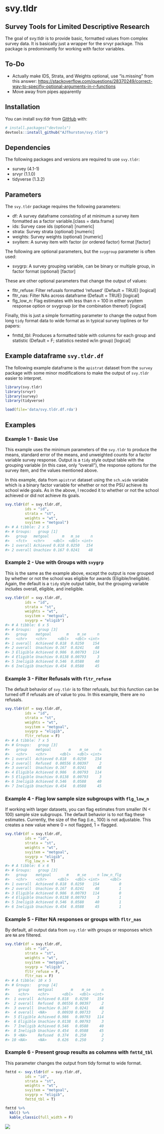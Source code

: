 
<!-- README.md is generated from README.Rmd. Please edit that file -->

# svy.tldr

## Survey Tools for Limited Descriptive Research

<!-- badges: start -->
<!-- badges: end -->

The goal of svy.tldr is to provide basic, formatted values from complex
survey data. It is basically just a wrapper for the srvyr package. This
package is predominantly for working with factor variables.

## To-Do

-   Actually make IDS, Strata, and Weights optional, use “is.missing”
    from this answer:
    <https://stackoverflow.com/questions/28370249/correct-way-to-specifiy-optional-arguments-in-r-functions>  
-   Move away from pipes apparently

## Installation

You can install svy.tldr from [GitHub](https://github.com/) with:

``` r
# install.packages("devtools")
devtools::install_github("AJThurston/svy.tldr")
```

## Dependencies

The following packages and versions are required to use `svy.tldr`:

-   survey (4.1-1)
-   srvyr (1.1.0)
-   tidyverse (1.3.2)

## Parameters

The `svy.tldr` package requires the following parameters:

-   df: A survey dataframe consisting of at minimum a survey item
    formatted as a factor variable.\[class = data.frame\]
-   ids: Survey case ids (optional) \[numeric\]
-   strata: Survey strata (optional) \[numeric\]
-   weights: Survey weights (optional) \[numeric\]
-   svyitem: A survey item with factor (or ordered factor) format
    \[factor\]

The following are optional parameters, but the `svygroup` parameter is
often used:

-   svygrp: A survey grouping variable, can be binary or multiple group,
    in factor format (optional) \[factor\]

These are other optional parameters that change the output of values:

-   fltr_refuse: Filter refusals formatted ‘refused’ (Default = TRUE)
    \[logical\]
-   fltr_nas: Filter NAs across dataframe (Default = TRUE) \[logical\]
-   flg_low_n: Flag estimates with less than n = 100 in either svyitem
    response option or svygroup (or the combination thereof) \[logical\]

Finally, this is just a simple formatting parameter to change the output
from long `tidy` format data to wide format as in typical survey
toplines or for papers:

-   fmttd_tbl: Produces a formatted table with columns for each group
    and statistic (Default = F; statistics nested w/in group)
    \[logical\]

## Example dataframe `svy.tldr.df`

The following example dataframe is the `apistrat` dataset from the
`survey` package with some minor modifications to make the output of
`svy.tldr` easier to interpret.

``` r
library(svy.tldr)
library(srvyr)
library(survey)
library(tidyverse)

load(file='data/svy.tldr.df.rda')
```

## Examples

### Example 1 - Basic Use

This example uses the minimum parameters of the `svy.tldr` to produce
the means, standard error of the means, and unweighted counts for a
factor variable survey response. Output is a `tidy` style output table
with the grouping variable (in this case, only “overall”), the response
options for the survey item, and the values mentioned above.

In this example, data from `apistrat` dataset using the `sch.wide`
variable which is a binary factor variable for whether or not the PSU
achieve its school wide goals. As in the above, I recoded it to whether
or not the school achieved or did not achieve its goals.

``` r
svy.tldr(df = svy.tldr.df,
         ids = "id",
         strata = "st",
         weights = "wt",
         svyitem = "metgoal")
#> # A tibble: 2 x 5
#> # Groups:   group [1]
#>   group   metgoal      m   m_se     n
#>   <fct>   <chr>    <dbl>  <dbl> <int>
#> 1 overall Achieved 0.818 0.0250   154
#> 2 overall Unachiev 0.167 0.0241    48
```

### Example 2 - Use with Groups with `svygrp`

This is the same as the example above, except the output is now grouped
by whether or not the school was eligible for awards
(Eligible/Ineligible). Again, the default is a `tidy` style output
table, but the grouping variable includes overall, eligible, and
ineligible.

``` r
svy.tldr(df = svy.tldr.df,
         ids = "id",
         strata = "st",
         weights = "wt",
         svyitem = "metgoal",
         svygrp = "eligib")
#> # A tibble: 6 x 5
#> # Groups:   group [3]
#>   group    metgoal       m    m_se     n
#>   <chr>    <chr>     <dbl>   <dbl> <int>
#> 1 overall  Achieved 0.818  0.0250    154
#> 2 overall  Unachiev 0.167  0.0241     48
#> 3 Eligible Achieved 0.986  0.00793   114
#> 4 Eligible Unachiev 0.0138 0.00793     3
#> 5 Ineligib Achieved 0.546  0.0588     40
#> 6 Ineligib Unachiev 0.454  0.0588     45
```

### Example 3 - Filter Refusals with `fltr_refuse`

The default behavior of `svy.tldr` is to filter refusals, but this
function can be turned off if refusals are of value to you. In this
example, there are no refusals.

``` r
svy.tldr(df = svy.tldr.df,
         ids = "id",
         strata = "st",
         weights = "wt",
         svyitem = "metgoal",
         svygrp = "eligib",
         fltr_refuse = F)
#> # A tibble: 7 x 5
#> # Groups:   group [3]
#>   group    metgoal        m    m_se     n
#>   <chr>    <chr>      <dbl>   <dbl> <int>
#> 1 overall  Achieved 0.818   0.0250    154
#> 2 overall  Refused  0.00556 0.00397     2
#> 3 overall  Unachiev 0.167   0.0241     48
#> 4 Eligible Achieved 0.986   0.00793   114
#> 5 Eligible Unachiev 0.0138  0.00793     3
#> 6 Ineligib Achieved 0.546   0.0588     40
#> 7 Ineligib Unachiev 0.454   0.0588     45
```

### Example 4 - Flag low sample size subgroups with `flg_low_n`

If working with larger datasets, you can flag estimates from smaller (N
\< 100) sample size subgroups. The default behavior is to not flag these
estimates. Currently, the size of the flag (i.e., 100) is not
adjustable. This creates a new value where 0 = not flagged, 1 = flagged.

``` r
svy.tldr(df = svy.tldr.df,
         ids = "id",
         strata = "st",
         weights = "wt",
         svyitem = "metgoal",
         svygrp = "eligib",
         flg_low_n = T)
#> # A tibble: 6 x 6
#> # Groups:   group [3]
#>   group    metgoal       m    m_se     n low_n_flg
#>   <chr>    <chr>     <dbl>   <dbl> <int>     <dbl>
#> 1 overall  Achieved 0.818  0.0250    154         0
#> 2 overall  Unachiev 0.167  0.0241     48         1
#> 3 Eligible Achieved 0.986  0.00793   114         0
#> 4 Eligible Unachiev 0.0138 0.00793     3         1
#> 5 Ineligib Achieved 0.546  0.0588     40         1
#> 6 Ineligib Unachiev 0.454  0.0588     45         1
```

### Example 5 - Filter NA responses or groups with `fltr_nas`

By default, all output data from `svy.tldr` with groups or responses
which are `NA` are filtered.

``` r
svy.tldr(df = svy.tldr.df,
         ids = "id",
         strata = "st",
         weights = "wt",
         svyitem = "metgoal",
         svygrp = "eligib",
         fltr_refuse = F,
         fltr_nas = F)
#> # A tibble: 10 x 5
#> # Groups:   group [4]
#>    group    metgoal        m    m_se     n
#>    <chr>    <chr>      <dbl>   <dbl> <int>
#>  1 overall  Achieved 0.818   0.0250    154
#>  2 overall  Refused  0.00556 0.00397     2
#>  3 overall  Unachiev 0.167   0.0241     48
#>  4 overall  <NA>     0.00930 0.00733     2
#>  5 Eligible Achieved 0.986   0.00793   114
#>  6 Eligible Unachiev 0.0138  0.00793     3
#>  7 Ineligib Achieved 0.546   0.0588     40
#>  8 Ineligib Unachiev 0.454   0.0588     45
#>  9 <NA>     Refused  0.374   0.250       2
#> 10 <NA>     <NA>     0.626   0.250       2
```

### Example 6 - Present group results as columns with `fmttd_tbl`

This parameter changes the output from tidy format to wide format.

``` r
fmttd <- svy.tldr(df = svy.tldr.df,
         ids = "id",
         strata = "st",
         weights = "wt",
         svyitem = "metgoal",
         svygrp = "eligib",
         fmttd_tbl = T)

fmttd %>%
  kbl() %>%
  kable_classic(full_width = F)
```

![](https://github.com/AJThurston/svy.tldr/blob/main/man/figures/ex6.PNG)
